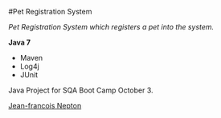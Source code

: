 #Pet Registration System

*Pet Registration System which registers a pet into the system.*

**Java 7**

* Maven
* Log4j
* JUnit

Java Project for SQA Boot Camp October 3.

[Jean-francois Nepton](https://github.com/SQABCOct3)